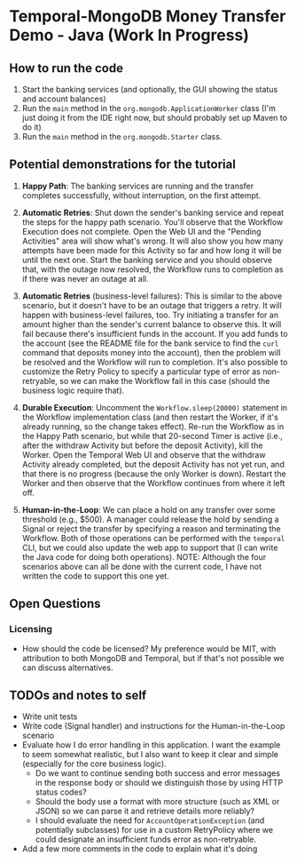 # Temporal-MongoDB Money Transfer Demo - Java (Work In Progress)

## How to run the code

1. Start the banking services (and optionally, the GUI showing the status 
   and account balances)
2. Run the `main` method in the `org.mongodb.ApplicationWorker` class (I'm 
   just doing it from the IDE right now, but should probably set up Maven 
   to do it)
3. Run the `main` method in the `org.mongodb.Starter` class.  


## Potential demonstrations for the tutorial

1. **Happy Path**: 
   The banking services are running and the transfer completes successfully, 
   without interruption, on the first attempt. 

2. **Automatic Retries**: 
   Shut down the sender's banking service and repeat the steps for the happy 
   path scenario. You'll observe that the Workflow Execution does not complete. 
   Open the Web UI and the "Pending Activities" area will show what's wrong. 
   It will also show you how many attempts have been made for this Activity 
   so far and how long it will be until the next one. Start the banking service 
   and you should observe that, with the outage now resolved, the Workflow runs 
   to completion as if there was never an outage at all.

3. **Automatic Retries** (business-level failures):
   This is similar to the above scenario, but it doesn't have to be an outage 
   that triggers a retry. It will happen with business-level failures, too. 
   Try initiating a transfer for an amount higher than the sender's current 
   balance to observe this. It will fail because there's insufficient funds 
   in the account. If you add funds to the account (see the README file for 
   the bank service to find the `curl` command that deposits money into the 
   account), then the problem will be resolved and the Workflow will run to 
   completion. It's also possible to customize the Retry Policy to specify a 
   particular type of error as non-retryable, so we can make the Workflow fail 
   in this case (should the business logic require that).

4. **Durable Execution**: 
   Uncomment the `Workflow.sleep(20000)` statement in the Workflow implementation 
   class (and then restart the Worker, if it's already running, so the change 
   takes effect). Re-run the Workflow as in the Happy Path scenario, but while 
   that 20-second Timer is active (i.e., after the withdraw Activity but before 
   the deposit Activity), kill the Worker. Open the Temporal Web UI and observe 
   that the withdraw Activity already completed, but the deposit Activity has 
   not yet run, and that there is no progress (because the only Worker is down).
   Restart the Worker and then observe that the Workflow continues from where 
   it left off.

5. **Human-in-the-Loop**:
   We can place a hold on any transfer over some threshold (e.g., $500). A 
   manager could release the hold by sending a Signal or reject the transfer 
   by specifying a reason and terminating the Workflow. Both of those operations 
   can be performed with the `temporal` CLI, but we could also update the web
   app to support that (I can write the Java code for doing both operations). 
   NOTE: Although the four scenarios above can all be done with the current 
   code, I have not written the code to support this one yet.

## Open Questions

### Licensing
* How should the code be licensed? My preference would be MIT, with attribution 
  to both MongoDB and Temporal, but if that's not possible we can discuss 
  alternatives.

## TODOs and notes to self
* Write unit tests
* Write code (Signal handler) and instructions for the Human-in-the-Loop scenario
* Evaluate how I do error handling in this application. I want the example to seem
  somewhat realistic, but I also want to keep it clear and simple (especially for
  the core business logic).
   * Do we want to continue sending both success and error messages in the 
     response body or should we distinguish those by using HTTP status codes? 
   * Should the body use a format with more structure (such as XML or JSON) 
     so we can parse it and retrieve details more reliably? 
   * I should evaluate the need for `AccountOperationException` (and potentially 
     subclasses) for use in a custom RetryPolicy where we could designate an 
	 insufficient funds error as non-retryable.
* Add a few more comments in the code to explain what it's doing
  
